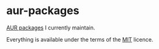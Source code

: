 aur-packages
============

[AUR packages](https://aur.archlinux.org/packages/?SeB=m&K=trollixx) I currently maintain.

Everything is available under the terms of the [MIT](http://opensource.org/licenses/MIT) licence.
